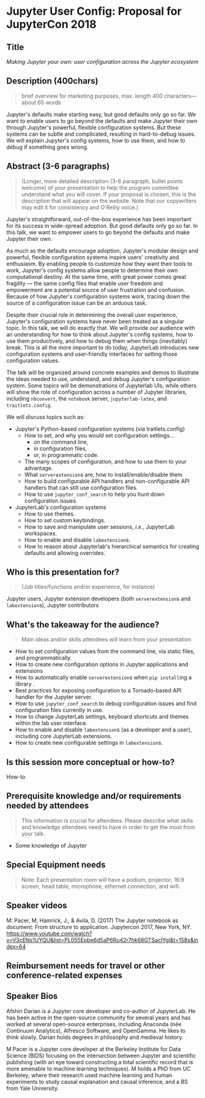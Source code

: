 # Jupyter User Config: Proposal for JupyterCon 2018

## Title

*Making Jupyter your own: user configuration across the Jupyter ecosystem*

## Description (400chars)

> brief overview for marketing purposes, max. length 400 characters—about 65 words

Jupyter's defaults make starting easy, but good defaults only go so far. We want to enable users to go beyond the defaults and make Jupyter their own through Jupyter's powerful, flexible configuration systems. But these systems can be subtle and complicated, resulting in hard-to-debug issues. We will explain Jupyter's config systems, how to use them, and how to debug if something goes wrong. 

## Abstract (3-6 paragraphs)

> (Longer, more detailed description (3-6 paragraph, bullet points welcome) of your presentation to help the program committee understand what you will cover. If your proposal is chosen, this is the description that will appear on the website. Note that our copywriters may edit it for consistency and O'Reilly voice.)

Jupyter's straightforward, out-of-the-box experience has been important for its success in wide-spread adoption. But good defaults only go so far. In this talk, we want to empower users to go beyond the defaults and make Jupyter their own.

As much as the defaults encourage adoption, Jupyter's modular design and powerful, flexible configuration systems inspire users' creativity and enthusiasm. By enabling people to customize how they want their tools to work, Jupyter's config systems allow people to determine their own computational destiny. At the same time, with great power comes great fragility — the same config files that enable user freedom and empowerment are a potential source of user frustration and confusion. Because of how Jupyter's configuration systems work, tracing down the source of a configuration issue can be an arduous task.

Despite their crucial role in determining the overall user experience, Jupyter's configuration systems have never been treated as a singular topic. In this talk, we will do exactly that. We will provide our audience with an understanding for how to think about Jupyter's config systems, how to use them productively, and how to debug them when things (inevitably) break. This is all the more important to do today, JupyterLab introduces new configuration systems and user-friendly interfaces for setting those configuration values.

The talk will be organized around concrete examples and demos to illustrate the ideas needed to use, understand, and debug Jupyter's configuration system. Some topics will be demonstrations of Jupyterlab UIs, while others will show the role of configuration across a number of Jupyter libraries, including `nbconvert`, the `notebook` server, `jupyterlab-latex`, and `traitlets.config`.

We will discuss topics such as:

- Jupyter's Python-based configuration systems (via traitlets.config)
    - How to set, and why you would set configuration settings…
        - on the command line,
        - in configuration files,
        - or, in programmatic code.
    - The many scopes of configuration, and how to use them to your advantage.
    - What `serverextension`s are, how to install/enable/disable them 
    - How to build configurable API handlers and non-configurable API handlers that can still use configuration files.
    - How to use `jupyter_conf_search` to help you hunt down configuration issues.
- JupyterLab's configuration systems
    - How to use themes.
    - How to set custom keybindings.
    - How to save and manipulate user sessions, *i.e.*, JupyterLab workspaces.
    - How to enable and disable `labextension`s.
    - How to reason about Jupyterlab's hierarchical semantics for creating defaults and allowing overrides.

## Who is this presentation for?

> (Job titles/functions and/or experience, for instance)

Jupyter users, Jupyter extension developers (both `serverextension`s and `labextension`s), Jupyter contributors 


## What's the takeaway for the audience?

> Main ideas and/or skills attendees will learn from your presentation

- How to set configuration values from the command line, via static files, and programmatically.
- How to create new configuration options in Jupyter applications and extensions
- How to automatically enable `serverextension`s when `pip install`ing a library .
- Best practices for exposing configuration to a Tornado-based API handler for the Jupyter server.
- How to use `jupyter_conf_search` to debug configuration issues and find configuration files currently in use.
- How to change JupyterLab settings, keyboard shortcuts and themes within the lab user interface.
- How to enable and disable `labextension`s (as a developer and a user), including core JupyterLab extensions.
- How to create new configurable settings in `labextension`s.



## Is this session more conceptual or how-to?

How-to

## Prerequisite knowledge and/or requirements needed by attendees

> This information is crucial for attendees. Please describe what skills and knowledge attendees need to have in order to get the most from your talk.

- Some knowledge of Jupyter 

## Special Equipment needs

> Note: Each presentation room will have a podium, projector, 16:9 screen, head table, microphone, ethernet connection, and wifi.


## Speaker videos
M: Pacer, M, Hamrick, J., & Avila, D. (2017) The Jupyter notebook as document: From structure to application. Jupytercon 2017, New York, NY. 
https://www.youtube.com/watch?v=V3cENs1UYQU&list=PL055Epbe6d5aP6Ru42r7hk68GTSaclYgi&t=158s&index=64

## Reimbursement needs for travel or other conference-related expenses


## Speaker Bios

Afshin Darian is a Jupyter core developer and co-author of JupyterLab. He has been active in the open-source community for several years and has worked at several open-source enterprises, including Anaconda (née Continuum Analytics), Alfresco Software, and OpenGamma. He likes to think slowly. Darian holds degrees in philosophy and medieval history.

M Pacer is a Jupyter core developer at the Berkeley Institute for Data Science (BIDS) focusing on the intersection between Jupyter and scientific publishing (with an eye toward constructing a total scientific record that is more amenable to machine learning techniques). M holds a PhD from UC Berkeley, where their research used machine learning and human experiments to study causal explanation and causal inference, and a BS from Yale University.

